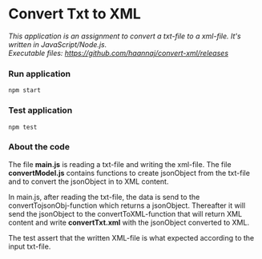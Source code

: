 # Convert Txt to XML

_This application is an assignment to convert a txt-file to a xml-file. It's written in JavaScript/Node.js._\
_Executable files: https://github.com/haannaj/convert-xml/releases_


### Run application
    npm start

### Test application
    npm test


### About the code
The file **main.js** is reading a txt-file and writing the xml-file. The file **convertModel.js** contains functions to create jsonObject from the txt-file and to convert the jsonObject in to XML content. 

In main.js, after reading the txt-file, the data is send to the convertTojsonObj-function which returns a jsonObject. Thereafter it will send the jsonObject to the convertToXML-function that will return XML content and write **convertTxt.xml** with the jsonObject converted to XML.

The test assert that the written XML-file is what expected according to the input txt-file. 
